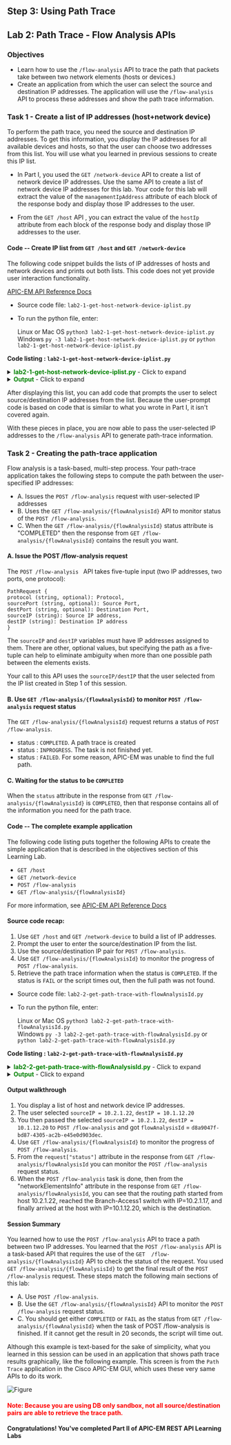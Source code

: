## Step 3: Using Path Trace


## Lab 2: Path Trace - Flow Analysis APIs

### Objectives
*  Learn how to use the `/flow-analysis` API to trace the path that packets take between two network elements (hosts or devices.)
*  Create an application from which the user can select the source and destination IP addresses.  The application will use the `/flow-analysis` API to process these addresses and show the path trace information.

### Task 1 - Create a list of IP addresses (host+network device)
To perform the path trace, you need the source and destination IP addresses. To get this information, you display the IP addresses for all available devices and hosts, so that the user can choose two addresses from this list. You will use what you learned in previous sessions to create this IP list.

* In Part I, you used the `GET /network-device` API to create a list of network device IP addresses. Use the same API to create a list of network device IP addresses for this lab. Your code for this lab will extract the value of the `managementIpAddress` attribute of each block of the response body and display those IP addresses to the user.

* From the `GET /host` API , you can extract the value of the `hostIp` attribute from each block of the response body and display those IP addresses to the user.

#### Code -- Create IP list from `GET /host` and `GET /network-device`


The following code snippet builds the lists of IP addresses of hosts and network devices and prints out both lists. This code does not yet provide user interaction functionality.

[APIC-EM API Reference Docs](http://devnetapic.cisco.com/)

*  Source code file: `lab2-1-get-host-network-device-iplist.py`
*  To run the python file, enter:<br>

	Linux or Mac OS  `python3 lab2-1-get-host-network-device-iplist.py`<br>
	Windows  `py -3 lab2-1-get-host-network-device-iplist.py` or `python lab2-1-get-host-network-device-iplist.py`<br>

**Code listing : `lab2-1-get-host-network-device-iplist.py`**

<details>
<summary><font color='green'><b>lab2-1-get-host-network-device-iplist.py</b></font> - Click to expand</summary>

<pre><code>
"""
Script name: `lab2-1-get-host-network-device-iplist.py`
This script returns all hosts and network devices in a tabular list.

`apicem.py` has functions to request and obtain a token.
`apicem_config.py` is the place where you change the apic-em IP, username, password, and other attributes.
"""

from apicem import * # The apicem_config.py file is the place where you change the apic-em IP, username, password, and other attributes

def get_host_and_device():
    """
    This function returns a list of all hosts and network devices with a number tag.

    Return:
    -------
    list: A list of all hosts and network devices with a number tag
    """
    ip_list=[]
    idx=0
    # Get host
    try:
        resp= get(api="host")
        print ("Status of GET /host: ",resp.status_code)  # This is the http request status
        response_json = resp.json() # Get the json-encoded content from the response
        if response_json["response"] !=[]:
            i=0
            for item in response_json["response"]:
                i+=1
                ip_list.append([i,"host",item["hostIp"]])
            idx=i # idx(sequential number) is used to tag host and network device
    except:
        print ("Something went wrong. Cannot get the host IP list")
    # So far, "ip_list" contains all hosts

    # Now get the network device and append it to the list    
    try:
        resp= get(api="network-device")
        print ("Status: of GET /network-device ",resp.status_code)  # This is the http request status
        response_json = resp.json() # Get the json-encoded content from response
        if response_json["response"] !=[]:
            for item in response_json["response"]:
                idx+=1
                ip_list.append([idx,"network device",item["managementIpAddress"]])   
    except:
        print ("Something went wrong! Cannot get the network device IP list !")
    # Now "ip_list" should contain hosts and network devices

    if ip_list !=[]:
        return ip\_list
    else:
        print ("There is no host or network device!")
        sys.exit()

######################################################################################################

if \_\_name\_\_ == "\_\_main\_\_": # Only run as a script
    # Use the tabulate module here to print a nice table format. You can use the `pip` tool to install it on your local computer
    # The tabulate module is imported in apicem.py
    # For simplicity, copy the source code into your working directory, without installing it
    print (tabulate(get_host_and_device(),headers=['number','type','ip'],tablefmt="rst"))

</code></pre>
</details>

<details>
<summary><font color='green'><b>Output</b></font> - Click to expand</summary>

<pre><code>
Executing GET 'https://devnetapi.cisco.com/sandbox/apic_em/api/v1/host'

GET 'host' Status:  200

Status of GET /host:  200

Executing GET 'https://devnetapi.cisco.com/sandbox/apic_em/api/v1/network-device'

GET 'network-device' Status:  200

Status: of GET /network-device  200
========  ==============  =============
  number  type            ip
========  ==============  =============
       1  host            10.1.15.117
       2  host            10.2.1.22
       3  host            10.1.12.20
       4  network device  165.10.1.39
       5  network device  10.1.14.3
       6  network device  10.2.1.17
       7  network device  10.2.2.1
       8  network device  10.2.2.2
       9  network device  218.1.100.100
      10  network device  10.1.12.1
      11  network device  10.1.7.1
      12  network device  10.1.10.1
      13  network device  10.255.1.5
      14  network device  10.1.11.1
      15  network device  10.1.2.1
      16  network device  10.1.4.2
      17  network device  10.1.14.2
========  ==============  =============
</code></pre>
</details>

After displaying this list, you can add code that prompts the user to select source/destination IP addresses from the list. Because the user-prompt code is based on code that is similar to what you wrote in Part I, it isn't covered again.

With these pieces in place, you are now able to pass the user-selected IP addresses to the `/flow-analysis` API to generate path-trace information.

### Task 2 - Creating the path-trace application

Flow analysis is a task-based, multi-step process. Your path-trace application takes the following steps to compute the path between the user-specified IP addresses:<br>

* A. Issues the `POST /flow-analysis` request with user-selected IP addresses
* B. Uses the `GET /flow-analysis/{flowAnalysisId}` API to monitor status of the `POST /flow-analysis`.
* C. When the `GET /flow-analysis/{flowAnalysisId}` status attribute is "COMPLETED" then the response from `GET /flow-analysis/{flowAnalysisId}` contains the result you want.


#### A. Issue the POST /flow-analysis request

The `POST /flow-analysis ` API takes five-tuple input (two IP addresses, two ports, one protocol):

```
PathRequest {
protocol (string, optional): Protocol,
sourcePort (string, optional): Source Port,
destPort (string, optional): Destination Port,
sourceIP (string): Source IP address,
destIP (string): Destination IP address
}
```
The `sourceIP` and `destIP` variables must have IP addresses assigned to them.  There are other, optional values, but specifying the path as a five-tuple can help to eliminate ambiguity when more than one possible path between the elements exists.

Your call to this API uses the `sourceIP/destIP` that the user selected from the IP list created in Step 1 of this session.

#### B. Use `GET /flow-analysis/{flowAnalysisId}` to monitor `POST /flow-analysis` request status

The `GET /flow-analysis/{flowAnalysisId}` request returns a status of `POST /flow-analysis`. <br>

* status : `COMPLETED`. A path trace is created
* status : `INPROGRESS`. The task is not finished yet.<br>
* status : `FAILED`. For some reason, APIC-EM was unable to find the full path.


#### C. Waiting for the status to be `COMPLETED`

When the `status` attribute in the response from `GET /flow-analysis/{flowAnalysisId}` is `COMPLETED`, then that response contains all of the information you need for the path trace.


#### Code -- The complete example application

The following code listing puts together the following APIs to create the simple application that is described in the objectives section of this Learning Lab.

* `GET /host`
* `GET /network-device`
* `POST /flow-analysis`
* `GET /flow-analysis/{flowAnalysisId}`

For more information, see [APIC-EM API Reference Docs](http://devnetapic.cisco.com/)

#### Source code recap:
1. Use `GET /host` and `GET /network-device` to build a list of IP addresses.
2. Prompt the user to enter the source/destination IP from the list.
3. Use the source/destination IP pair for `POST /flow-analysis`.
4. Use `GET /flow-analysis/{flowAnalysisId}` to monitor the progress of `POST /flow-analysis`.
5. Retrieve the path trace information when the status is `COMPLETED`. If the status is `FAIL` or the script times out, then the full path was not found.<br>

* Source code file: `lab2-2-get-path-trace-with-flowAnalysisId.py`
* To run the python file, enter:<br>

	Linux or Mac OS  `python3 lab2-2-get-path-trace-with-flowAnalysisId.py`<br>
	Windows    `py -3 lab2-2-get-path-trace-with-flowAnalysisId.py` or `python lab2-2-get-path-trace-with-flowAnalysisId.py`<br>

**Code listing : `lab2-2-get-path-trace-with-flowAnalysisId.py`**

<details>
<summary><font color='green'><b>lab2-2-get-path-trace-with-flowAnalysisId.py</b></font> - Click to expand</summary>

<pre><code>
"""
Script name: `lab2-2-get-path-trace-with-flowAnalysisId.py`
This script prints out APIC-EM path trace information between the source and destination host (network device).
"""
from apicem import \* # APIC-EM IP is assigned in apicem_config.py
import threading,time # This is needed for the delay - sleep() function

def check_status(arg,arg1):
    """
    Non-blocking wait function to check POST /flow-analysis status:
    INPROGRESS, COMPLETED, FAILED

    Parameters
    ----------
    arg (str) : status of POST /flow-analysis
    arg1 (str): flowAnalysisId from POST /flow-analysis
    Return:
    -------
    None
    """
    status = arg
    flowAnalysisId = arg1
    count = 0
    while status != "COMPLETED":
        if status == "FAILED":
            print("Unable to find the full path. No traceroute or netflow information was found. The path calculation failed.")
            print("\n------ End of path trace ! ------")
            sys.exit()
        print ("\nTask is not finished yet, sleep 1 second then try again")
        time.sleep(1)
        count += 1
        if count > 30: # timeout after ~ 30 seconds
            print ("\nScript timed out. No routing path was found. Please try using a different source and destination !")
            print("\n------ End of path trace ! ------")
            sys.exit()
        try:
            r = get(api="flow-analysis/"+flowAnalysisId)
            response_json = r.json()
            print ("Response from GET /flow-analysis/"+flowAnalysisId,json.dumps(response_json,indent=4))
            status = response_json["response"]["request"]["status"]
            print ("\n**** Check status here: ",status," ****\n")
        except:
            # Something is wrong
            print ("\nSomething went wrong while running get /flow-analysis/{flowAnalysisId}")
    print("\n------ End of path trace ! ------")

def get_host_and_device():
    """
    This function returns a list of all hosts and network devices with a number tag.

    Return:
    ------
    list: A list of all hosts and network devices with a number tag
    """
    ip_list=[]
    idx=0
    # Create a list of host and network device
    # Get host
    try:
        resp= get(api="host")
        response_json = resp.json() # Get the json-encoded content from the response
        i=0
        if response_json["response"] !=[]:
            for item in response_json["response"]:
                i+=1
                ip_list.append([i,"host",item["hostIp"]])
            idx=i # This idx(sequential number) is used to tag host and network device
                  # So far this number = the number of hosts
    except:
        print ("Something went wrong. Cannot get the host IP list")

    # Now get the network device and append it to the list    
    try:
        resp= get(api="network-device")
        print ("Status: of GET /network-device ",resp.status_code)  # This is the http request status
        response_json = resp.json() # Get the json-encoded content from response
        if response_json["response"] !=[]:
            for item in response_json["response"]:
                idx+=1
                ip_list.append([idx,"network device",item["managementIpAddress"]])   
    except:
        print ("Something went wrong! Cannot get the network device IP list!")
    # Now "ip_list" should have hosts and network devices
    return ip_list

def select_ip(prompt,ip_list,idx):
    """
    This function returns an element that the user-selected from a tabular list

    Parameters
    ----------
    prompt: str
        A message used to prompt the user
    ip_list: list
        A list with idx that enables a user to make a selection
    idx: int
        The position of the element to retrieve from the list

    Return:
    -------
    str: The user selected IP address
    """

    ip =""
    while True:
        user_input = input(prompt)
        user_input= user_input.lstrip() # Ignore leading space
        if user_input.lower() == 'exit':
            sys.exit()
        if user_input.isdigit():
            if int(user_input) in range(1,len(ip_list)+1):
                ip = ip_list[int(user\_input)-1][idx] # The idx is the position of IP
                return ip
            else:
                print ("Oops! The number you selected is out of range. Please try again or enter 'exit'")
        else:
            print ("Oops! The input you entered is not a number. Please try again or enter 'exit'")
    # End of while loop

##########################################################################

if \_\_name\_\_ == "\_\_main\_\_": # Only run as a script
    ip_idx = 2
    nd_list = get_host_and_device()
    if len(nd_list) < 2:
        print ("You need at least two hosts or network devices to perform a path trace!")
        sys.exit()

    print (tabulate(nd_list,headers=['number','type','ip'],tablefmt="rst"))
    print ("*** Note: Not all source/destination ip address pairs will return a path. No route! *** \n")
    s_ip = select_ip('=> Select a number for the source IP from the list shown: ',nd_list,ip_idx) # ip_idx (=2) is the position of IP in the list
    d_ip = select_ip('=> Select a number for the destination IP from the list shown: ',nd_list,ip_idx) # ip_idx (=2) is the position of IP in the list
    # Now that you have the source and destination IP addresses you can use them to POST /flow-analysis
    path_data = {"sourceIP": s_ip, "destIP": d_ip} # JSON input for POST /flow-analysis
    r = post(api="flow-analysis",data=path_data) # Run POST /flow-analysis
    response_json = r.json()
    print ("Response from POST /flow-analysis:\n",json.dumps(response_json,indent=4))
    try:
       flowAnalysisId = response_json["response"]["flowAnalysisId"]
    except:
        print ("\n For some reason, you cannot get the flowAnalysisId")
        sys.exit()

    ###########################################################
    # Check status of POST /flow-analysis - non-blocking wait #
    ###########################################################
    thread = threading.Thread(target=check_status, args=('',flowAnalysisId,)) # Passing <status = ''>
    thread.start()

</code></pre>
</details>

<details>
<summary><font color='green'><b>Output</b></font> - Click to expand</summary>

<pre><code>
Executing GET 'https://devnetapi.cisco.com/sandbox/apic_em/api/v1/host'

GET 'host' Status:  200


Executing GET 'https://devnetapi.cisco.com/sandbox/apic_em/api/v1/network-device'

GET 'network-device' Status:  200

Status: of GET /network-device  200
========  ==============  =============
  number  type            ip
========  ==============  =============
       1  host            10.1.15.117
       2  host            10.2.1.22
       3  host            10.1.12.20
       4  network device  165.10.1.39
       5  network device  10.1.14.3
       6  network device  10.2.1.17
       7  network device  10.2.2.1
       8  network device  10.2.2.2
       9  network device  218.1.100.100
      10  network device  10.1.12.1
      11  network device  10.1.7.1
      12  network device  10.1.10.1
      13  network device  10.255.1.5
      14  network device  10.1.11.1
      15  network device  10.1.2.1
      16  network device  10.1.4.2
      17  network device  10.1.14.2
========  ==============  =============
*** Please note that not all source/destination ip pairs will return a path - no route! ***

=> Select a number for the source IP from the list shown: 2
=> Select a number for the destination IP from the list shown: 3

Executing POST 'https://devnetapi.cisco.com/sandbox/apic_em/api/v1/flow-analysis'

POST 'flow-analysis' Status:  202

Response from POST /flow-analysis:
 {
    "response": {
        "taskId": "f63a0272-fcec-46a5-810e-890582267faf",
        "url": "/api/v1/flow-analysis/74e5d00f-2bb1-4599-ae1c-187c7ad7526a",
        "flowAnalysisId": "74e5d00f-2bb1-4599-ae1c-187c7ad7526a"
    },
    "version": "1.0"
}

Task is not finished yet. Sleep 1 second then try again
>>>

Executing GET 'https://devnetapi.cisco.com/sandbox/apic_em/api/v1/flow-analysis/74e5d00f-2bb1-4599-ae1c-187c7ad7526a'

GET 'flow-analysis/74e5d00f-2bb1-4599-ae1c-187c7ad7526a' Status:  200


**** Check status here:  INPROGRESS  ****


Task is not finished yet. Sleep 1 second then try again

Executing GET 'https://devnetapi.cisco.com/sandbox/apic_em/api/v1/flow-analysis/74e5d00f-2bb1-4599-ae1c-187c7ad7526a'

GET 'flow-analysis/74e5d00f-2bb1-4599-ae1c-187c7ad7526a' Status:  200


**** Check status here:  INPROGRESS  ****


Task is not finished yet. Sleep 1 second then try again

Executing GET 'https://devnetapi.cisco.com/sandbox/apic_em/api/v1/flow-analysis/74e5d00f-2bb1-4599-ae1c-187c7ad7526a'

GET 'flow-analysis/74e5d00f-2bb1-4599-ae1c-187c7ad7526a' Status:  200


**** Check status here:  COMPLETED  ****

Response from GET /flow-analysis/74e5d00f-2bb1-4599-ae1c-187c7ad7526a {
    "response": {
        "request": {
            "sourceIP": "10.2.1.22",
            "destIP": "10.1.12.20",
            "id": "74e5d00f-2bb1-4599-ae1c-187c7ad7526a",
            "status": "COMPLETED",
            "periodicRefresh": false,
            "createTime": 1485902324568,
            "lastUpdateTime": 1485902331975
        },
        "lastUpdate": "Tue Jan 31 22:38:54 UTC 2017",
        "networkElementsInfo": [
            {
                "id": "f624d4f3-0ab9-4ae3-b09d-62051edbd8f3",
                "type": "wired",
                "ip": "10.2.1.22",
                "linkInformationSource": "Switched"
            },
            {
                "linkInformationSource": "Switched",
                "ingressInterface": {
                    "physicalInterface": {
                        "id": "7075521d-4d7b-4218-92f9-79b60e054635",
                        "name": "GigabitEthernet1/0/47"
                    }
                },
                "type": "Switches and Hubs",
                "name": "Branch-Access1",
                "ip": "10.2.1.17",
                "egressInterface": {
                    "physicalInterface": {
                        "id": "05186c34-2ed8-4db4-bba3-ac9c2b68ad90",
                        "name": "GigabitEthernet1/0/1"
                    }
                },
                "id": "26450a30-57d8-4b56-b8f1-6fc535d67645",
                "role": "ACCESS"
            },
            {
                "linkInformationSource": "OSPF",
                "ingressInterface": {
                    "physicalInterface": {
                        "id": "1b46c64c-bb92-4998-bee2-283118075156",
                        "name": "GigabitEthernet0/2"
                    }
                },
                "type": "Routers",
                "name": "Branch-Router2",
                "ip": "10.2.2.2",
                "egressInterface": {
                    "physicalInterface": {
                        "id": "0b3b2b54-e7c6-4d03-bca8-27e9c0c0b272",
                        "name": "GigabitEthernet0/0"
                    }
                },
                "id": "6ce631db-9212-4587-867f-b8f3aed1702d",
                "role": "BORDER ROUTER"
            },
            {
                "id": "UNKNOWN",
                "name": "UNKNOWN",
                "ip": "UNKNOWN",
                "role": "UNKNOWN",
                "linkInformationSource": "NetFlow"
            },
            {
                "linkInformationSource": "ECMP",
                "ingressInterface": {
                    "physicalInterface": {
                        "id": "6dc56935-8268-45e4-acaa-de1c15a8832d",
                        "name": "GigabitEthernet0/0/1"
                    }
                },
                "type": "Routers",
                "name": "CAMPUS-Router1",
                "ip": "10.1.2.1",
                "egressInterface": {
                    "physicalInterface": {
                        "id": "43ee5993-b8a0-4ed8-8c1b-376273834582",
                        "name": "GigabitEthernet0/0/0"
                    }
                },
                "id": "9712ab62-6140-43fd-b1ee-1b07d1fb67d7",
                "role": "BORDER ROUTER"
            },
            {
                "linkInformationSource": "OSPF",
                "ingressInterface": {
                    "physicalInterface": {
                        "id": "6df9d717-5c7a-479e-a595-563480aaada0",
                        "name": "GigabitEthernet1/2"
                    }
                },
                "type": "Switches and Hubs",
                "name": "CAMPUS-Core1",
                "ip": "10.1.7.1",
                "egressInterface": {
                    "physicalInterface": {
                        "id": "f8a45bfd-0e1f-4f3e-b56c-150e3a9fc103",
                        "name": "GigabitEthernet1/1"
                    }
                },
                "id": "30d39b18-9ada-4148-ad6c-2ee20975b845",
                "role": "CORE"
            },
            {
                "linkInformationSource": "InterVlan Routing",
                "ingressInterface": {
                    "physicalInterface": {
                        "id": "729002b4-a1cd-4700-a2f9-b68cbdfe2f70",
                        "name": "GigabitEthernet5/7"
                    }
                },
                "type": "Switches and Hubs",
                "name": "CAMPUS-Dist1",
                "ip": "10.255.1.5",
                "egressInterface": {
                    "virtualInterface": [
                        {
                            "id": "4adadf2b-d496-4d70-96e6-ad1bc0855bae",
                            "name": "Vlan200"
                        }
                    ],
                    "physicalInterface": {
                        "id": "b10dcdea-1675-4509-b554-f047f6a37595",
                        "name": "GigabitEthernet5/5"
                    }
                },
                "id": "c8ed3e49-5eeb-4dee-b120-edeb179c8394",
                "role": "DISTRIBUTION"
            },
            {
                "linkInformationSource": "Switched",
                "ingressInterface": {
                    "physicalInterface": {
                        "id": "38c72319-855e-43bc-8458-94f695d435b6",
                        "name": "GigabitEthernet1/0/1"
                    }
                },
                "type": "Switches and Hubs",
                "name": "CAMPUS-Access1",
                "ip": "10.1.12.1",
                "egressInterface": {
                    "virtualInterface": [
                        {
                            "id": "6ca61e1e-89b8-4093-9294-f530a794cde3",
                            "name": "Vlan200"
                        }
                    ],
                    "physicalInterface": {
                        "id": "6e4e5ae6-6045-4060-9038-1a64d5a101cc",
                        "name": "GigabitEthernet1/0/47"
                    }
                },
                "id": "5b5ea8da-8c23-486a-b95e-7429684d25fc",
                "role": "ACCESS"
            },
            {
                "id": "572d4065-abd8-4b97-bfc3-ab5ee13f6c08",
                "type": "wired",
                "ip": "10.1.12.20"
            }
        ],
        "detailedStatus": {
            "aclTraceCalculation": "SUCCESS"
        }
    },
    "version": "1.0"
}

------ End of path trace ! ------

</code></pre>
</details>

#### Output walkthrough

1. You display a list of host and network device IP addresses.
2. The user selected `sourceIP = 10.2.1.22`, `destIP = 10.1.12.20`
3. You then passed the selected `sourceIP = 10.2.1.22`, `destIP = 10.1.12.20` to `POST /flow-analysis` and got `flowAnalysisId` =  `d8a9047f-bd87-4305-ac2b-e45e0d903dec`.
4. Use `GET /flow-analysis/{flowAnalysisId}` to monitor the progress of `POST /flow-analysis`.
5. From the `request["status"]` attribute in the response from `GET /flow-analysis/flowAnalysisId` you can monitor the `POST /flow-analysis` request status.
6. When the `POST /flow-analysis` task is done, then from the "networkElementsInfo" attribute in the response from `GET /flow-analysis/flowAnalysisId`,  you can see that the routing path started from host 10.2.1.22,  reached the Branch-Access1 switch with IP=10.2.1.17, and finally arrived at the host with IP=10.1.12.20, which is the destination.

#### Session Summary

You learned how to use the `POST /flow-analysis` API to trace a path between two IP addresses. You learned that the `POST /flow-analysis` API is a task-based API that requires the use of the `GET  /flow-analysis/{flowAnalysisId}` API to check the status of the request.  You used `GET /flow-analysis/{flowAnalysisId}` to get the final result of the `POST /flow-analysis` request. These steps match the following main sections of this lab:

* A. Use `POST /flow-analysis`.
* B. Use the `GET /flow-analysis/{flowAnalysisId}` API to monitor the `POST /flow-analysis` request status.
* C. You should get either `COMPLETED` or `FAIL` as the status from `GET /flow-analysis/{flowAnalysisId}` when the task of POST /flow-analysis is finished. If it cannot get the result in 20 seconds, the script will time out.

Although this example is text-based for the sake of simplicity, what you learned in this session can be used in an application that shows path trace results graphically, like the following example. This screen is from the `Path Trace` application in the Cisco APIC-EM GUI, which uses these very same APIs to do its work.

![Figure](/posts/files/apic-em-path-trace/apicem_routing_path.jpg)

#### <font color='red'>Note: Because you are using DB only sandbox, not all source/destination pairs are able to retrieve the trace path. </font>

#### Congratulations!  You've completed Part II of APIC-EM REST API Learning Labs
